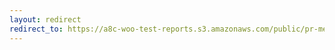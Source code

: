 ```yaml
---
layout: redirect
redirect_to: https://a8c-woo-test-reports.s3.amazonaws.com/public/pr-merge/44043/e2e/index.html
---
```

